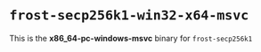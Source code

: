 # `frost-secp256k1-win32-x64-msvc`

This is the **x86_64-pc-windows-msvc** binary for `frost-secp256k1`
